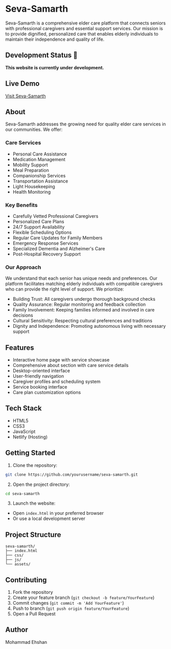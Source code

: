 # Seva-Samarth

Seva-Samarth is a comprehensive elder care platform that connects seniors with professional caregivers and essential support services. Our mission is to provide dignified, personalized care that enables elderly individuals to maintain their independence and quality of life.

## Development Status 🚧

**This website is currently under development.**

## Live Demo
[Visit Seva-Samarth](https://seva-samarth.netlify.app/)

## About

Seva-Samarth addresses the growing need for quality elder care services in our communities. We offer:

### Care Services
- Personal Care Assistance
- Medication Management
- Mobility Support
- Meal Preparation
- Companionship Services
- Transportation Assistance
- Light Housekeeping
- Health Monitoring

### Key Benefits
- Carefully Vetted Professional Caregivers
- Personalized Care Plans
- 24/7 Support Availability
- Flexible Scheduling Options
- Regular Care Updates for Family Members
- Emergency Response Services
- Specialized Dementia and Alzheimer's Care
- Post-Hospital Recovery Support

### Our Approach
We understand that each senior has unique needs and preferences. Our platform facilitates matching elderly individuals with compatible caregivers who can provide the right level of support. We prioritize:

- Building Trust: All caregivers undergo thorough background checks
- Quality Assurance: Regular monitoring and feedback collection
- Family Involvement: Keeping families informed and involved in care decisions
- Cultural Sensitivity: Respecting cultural preferences and traditions
- Dignity and Independence: Promoting autonomous living with necessary support

## Features

- Interactive home page with service showcase
- Comprehensive about section with care service details
- Desktop-oriented interface
- User-friendly navigation
- Caregiver profiles and scheduling system
- Service booking interface
- Care plan customization options

## Tech Stack

- HTML5
- CSS3
- JavaScript
- Netlify (Hosting)

## Getting Started

1. Clone the repository:
```bash
git clone https://github.com/yourusername/seva-samarth.git
```

2. Open the project directory:
```bash
cd seva-samarth
```

3. Launch the website:
- Open `index.html` in your preferred browser
- Or use a local development server

## Project Structure

```
seva-samarth/
├── index.html
├── css/
├── js/
└── assets/
```

## Contributing

1. Fork the repository
2. Create your feature branch (`git checkout -b feature/YourFeature`)
3. Commit changes (`git commit -m 'Add YourFeature'`)
4. Push to branch (`git push origin feature/YourFeature`)
5. Open a Pull Request

## Author

Mohammad Ehshan
